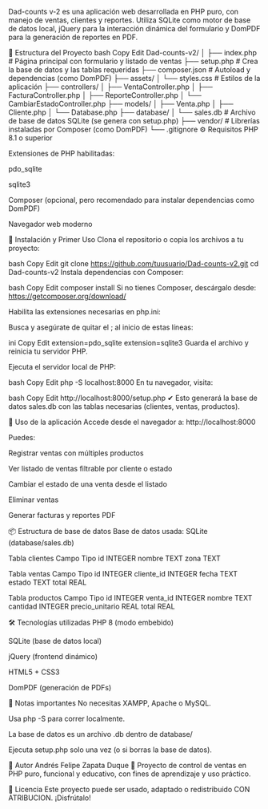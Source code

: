 Dad-counts v-2 es una aplicación web desarrollada en PHP puro, con manejo de ventas, clientes y reportes. Utiliza SQLite como motor de base de datos local, jQuery para la interacción dinámica del formulario y DomPDF para la generación de reportes en PDF.

📁 Estructura del Proyecto
bash
Copy
Edit
Dad-counts-v2/
│
├── index.php                # Página principal con formulario y listado de ventas
├── setup.php                # Crea la base de datos y las tablas requeridas
├── composer.json            # Autoload y dependencias (como DomPDF)
├── assets/
│   └── styles.css           # Estilos de la aplicación
├── controllers/
│   ├── VentaController.php
│   ├── FacturaController.php
│   ├── ReporteController.php
│   └── CambiarEstadoController.php
├── models/
│   ├── Venta.php
│   ├── Cliente.php
│   └── Database.php
├── database/
│   └── sales.db             # Archivo de base de datos SQLite (se genera con setup.php)
├── vendor/                  # Librerías instaladas por Composer (como DomPDF)
└── .gitignore
⚙️ Requisitos
PHP 8.1 o superior

Extensiones de PHP habilitadas:

pdo_sqlite

sqlite3

Composer (opcional, pero recomendado para instalar dependencias como DomPDF)

Navegador web moderno

🚀 Instalación y Primer Uso
Clona el repositorio o copia los archivos a tu proyecto:

bash
Copy
Edit
git clone https://github.com/tuusuario/Dad-counts-v2.git
cd Dad-counts-v2
Instala dependencias con Composer:

bash
Copy
Edit
composer install
Si no tienes Composer, descárgalo desde: https://getcomposer.org/download/

Habilita las extensiones necesarias en php.ini:

Busca y asegúrate de quitar el ; al inicio de estas líneas:

ini
Copy
Edit
extension=pdo_sqlite
extension=sqlite3
Guarda el archivo y reinicia tu servidor PHP.

Ejecuta el servidor local de PHP:

bash
Copy
Edit
php -S localhost:8000
En tu navegador, visita:

bash
Copy
Edit
http://localhost:8000/setup.php
✔ Esto generará la base de datos sales.db con las tablas necesarias (clientes, ventas, productos).

🧪 Uso de la aplicación
Accede desde el navegador a: http://localhost:8000

Puedes:

Registrar ventas con múltiples productos

Ver listado de ventas filtrable por cliente o estado

Cambiar el estado de una venta desde el listado

Eliminar ventas

Generar facturas y reportes PDF

📦 Estructura de base de datos
Base de datos usada: SQLite (database/sales.db)

Tabla clientes
Campo	Tipo
id	INTEGER
nombre	TEXT
zona	TEXT

Tabla ventas
Campo	Tipo
id	INTEGER
cliente_id	INTEGER
fecha	TEXT
estado	TEXT
total	REAL

Tabla productos
Campo	Tipo
id	INTEGER
venta_id	INTEGER
nombre	TEXT
cantidad	INTEGER
precio_unitario	REAL
total	REAL

🛠 Tecnologías utilizadas
PHP 8 (modo embebido)

SQLite (base de datos local)

jQuery (frontend dinámico)

HTML5 + CSS3

DomPDF (generación de PDFs)

📌 Notas importantes
No necesitas XAMPP, Apache o MySQL.

Usa php -S para correr localmente.

La base de datos es un archivo .db dentro de database/

Ejecuta setup.php solo una vez (o si borras la base de datos).

👤 Autor
Andrés Felipe Zapata Duque
📍 Proyecto de control de ventas en PHP puro, funcional y educativo, con fines de aprendizaje y uso práctico.

📝 Licencia
Este proyecto puede ser usado, adaptado o redistribuido CON ATRIBUCION. ¡Disfrútalo!